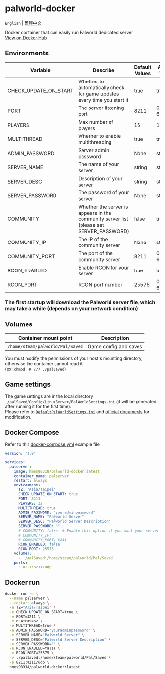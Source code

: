 # palworld-docker
`English` | [繁體中文](./README_zh-TW.md)

Docker container that can easily run Palworld dedicated server  
[View on Docker Hub](https://hub.docker.com/r/hmes98318/palworld-docker)  


## Environments
| Variable              | Describe                          | Default Values | Allowed Values       |
|-----------------------|-----------------------------------|----------------|----------------------|
| CHECK_UPDATE_ON_START | Whether to automatically check for game updates every time you start it   | true           | true/false   |
| PORT                  | The server listening port         | 8211           | 0-65535              |
| PLAYERS               | Max number of players             | 16             | 1-32                 |
| MULTITHREAD           | Whether to enable multithreading  | true           | true/false           |
| ADMIN_PASSWORD        | Server admin password             | None           | string               |
| SERVER_NAME           | The name of your server           | string         | string               |
| SERVER_DESC           | Description of your server        | string         | string               |
| SERVER_PASSWORD       | The password of your server       | None           | string               |
| COMMUNITY             | Whether the server is appears in the community server list (please set SERVER_PASSWORD)             | false           | true/false               |
| COMMUNITY_IP          | The IP of the community server    | None           | string               |
| COMMUNITY_PORT        | The port of the community server  | 8211           | 0-65535              |
| RCON_ENABLED          | Enable RCON for your server       | true           | true/false           |
| RCON_PORT             | RCON port number                  | 25575          | 0-65535              |

### The first startup will download the Palworld server file, which may take a while (depends on your network condition)  


## Volumes
| Container mount point             | Description           |
|-----------------------------------|-----------------------|
| `/home/steam/palworld/Pal/Saved`  | Game config and saves |

You must modify the permissions of your host's mounting directory, otherwise the container cannot read it.  
(ex: `chmod -R 777 ./palSaved`)  


## Game settings
The game settings are in the local directory `./palSaved/Config/LinuxServer/PalWorldSettings.ini` (it will be generated after running it for the first time).  
Please refer to [`DefaultPalWorldSettings.ini`](./DefaultPalWorldSettings.ini) and [official documents](https://tech.palworldgame.com/optimize-game-balance) for modification.  

## Docker Compose
Refer to this [docker-compose.yml](./docker-compose.yml) example file

```yml
version: '3.8'

services:
  palserver:
    image: hmes98318/palworld-docker:latest
    container_name: palserver
    restart: always
    environment:
      TZ: "Asia/Taipei"
      CHECK_UPDATE_ON_START: true
      PORT: 8211
      PLAYERS: 32
      MULTITHREAD: true
      ADMIN_PASSWORD: "youradminpassword"
      SERVER_NAME: "Palworld Server"
      SERVER_DESC: "Palworld Server Description"
      SERVER_PASSWORD: ""
      # COMMUNITY: false  # Enable this option if you want your server to appear in the community servers list, please set SERVER_PASSWORD
      # COMMUNITY_IP: 
      # COMMUNITY_PORT: 8211
      RCON_ENABLED: false
      RCON_PORT: 25575
    volumes:
      - ./palSaved:/home/steam/palworld/Pal/Saved
    ports:
      - 8211:8211/udp
```


## Docker run

```bash
docker run -d \
  --name palserver \
  --restart always \
  -e TZ="Asia/Taipei" \
  -e CHECK_UPDATE_ON_START=true \
  -e PORT=8211 \
  -e PLAYERS=32 \
  -e MULTITHREAD=true \
  -e ADMIN_PASSWORD="youradminpassword" \
  -e SERVER_NAME="Palworld Server" \
  -e SERVER_DESC="Palworld Server Description" \
  -e SERVER_PASSWORD="" \
  -e RCON_ENABLED=false \
  -e RCON_PORT=25575 \
  -v ./palSaved:/home/steam/palworld/Pal/Saved \
  -p 8211:8211/udp \
  hmes98318/palworld-docker:latest
```
